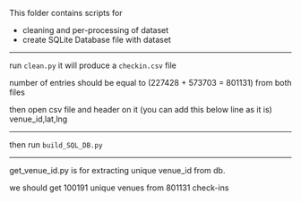 This folder contains scripts for
- cleaning and per-processing of dataset
- create SQLite Database file with dataset

--------
run `clean.py` it will produce a `checkin.csv` file

number of entries should be equal to (227428 + 573703 = 801131) from both files

then open csv file and header on it
(you can add this below line as it is)
venue_id,lat,lng

-------
then run `build_SQL_DB.py`

-------
get_venue_id.py is for extracting unique venue_id from db.

we should get 100191 unique venues from 801131 check-ins
